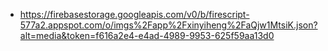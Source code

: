 - https://firebasestorage.googleapis.com/v0/b/firescript-577a2.appspot.com/o/imgs%2Fapp%2Fxinyiheng%2FaQjw1MtsiK.json?alt=media&token=f616a2e4-e4ad-4989-9953-625f59aa13d0
